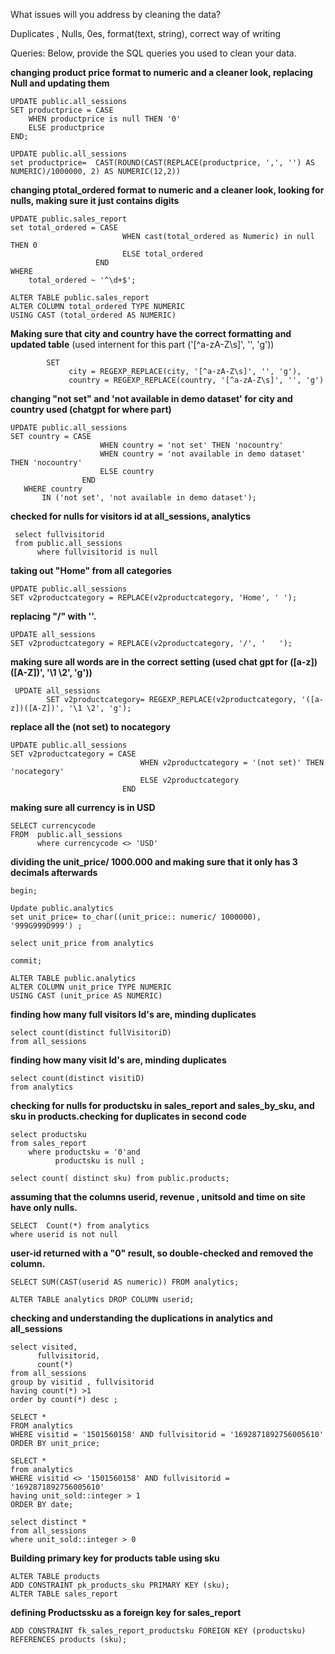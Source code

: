 What issues will you address by cleaning the data?

Duplicates , Nulls, 0es, format(text, string), correct way of writing 



Queries:
Below, provide the SQL queries you used to clean your data.

**changing product price format to numeric and a cleaner look, replacing Null and updating them**
```
UPDATE public.all_sessions
SET productprice = CASE
    WHEN productprice is null THEN '0'
    ELSE productprice
END;
```

```
UPDATE public.all_sessions
set productprice=  CAST(ROUND(CAST(REPLACE(productprice, ',', '') AS NUMERIC)/1000000, 2) AS NUMERIC(12,2))
```



**changing ptotal_ordered format to numeric and a cleaner look, looking for nulls, making sure it just contains digits** 

  ```
UPDATE public.sales_report
 set total_ordered = CASE 
                           WHEN cast(total_ordered as Numeric) in null THEN 0
                           ELSE total_ordered 
                     END 
  WHERE 
      total_ordered ~ '^\d+$';
```
```
ALTER TABLE public.sales_report
ALTER COLUMN total_ordered TYPE NUMERIC
USING CAST (total_ordered AS NUMERIC)
```





**Making sure that city and country have the correct formatting and updated table**
(used internent for this part ('[^a-zA-Z\s]', '', 'g'))

``` UPDATE public.all_sessions
        SET
             city = REGEXP_REPLACE(city, '[^a-zA-Z\s]', '', 'g'),
             country = REGEXP_REPLACE(country, '[^a-zA-Z\s]', '', 'g')
```

**changing "not set" and 'not available in demo dataset' for city and country used (chatgpt for where part)**

```
UPDATE public.all_sessions
SET country = CASE 
                    WHEN country = 'not set' THEN 'nocountry'
                    WHEN country = 'not available in demo dataset' THEN 'nocountry'
                    ELSE country
                END
   WHERE country
       IN ('not set', 'not available in demo dataset');
```

**checked for nulls for visitors id  at all_sessions, analytics**
```
 select fullvisitorid
 from public.all_sessions
      where fullvisitorid is null 
```

 
**taking out "Home" from all categories**  
```
UPDATE public.all_sessions
SET v2productcategory = REPLACE(v2productcategory, 'Home', ' ');
```

**replacing "/" with ''.**

```
UPDATE all_sessions
SET v2productcategory = REPLACE(v2productcategory, '/', '   ');
```

**making sure all words are in the correct setting (used chat gpt for  ([a-z])([A-Z])', '\1 \2', 'g'))**
 
```
 UPDATE all_sessions
        SET v2productcategory= REGEXP_REPLACE(v2productcategory, '([a-z])([A-Z])', '\1 \2', 'g');
```

**replace all the (not set) to nocategory**

```
UPDATE public.all_sessions
SET v2productcategory = CASE 
                             WHEN v2productcategory = '(not set)' THEN 'nocategory'
                             ELSE v2productcategory
                         END
``` 

**making sure all currency is in USD**
```
SELECT currencycode
FROM  public.all_sessions
      where currencycode <> 'USD'
```

**dividing the unit_price/ 1000.000 and making sure that it only has 3 decimals afterwards** 
```
begin;

Update public.analytics 
set unit_price= to_char((unit_price:: numeric/ 1000000), '999G999D999') ;

select unit_price from analytics 

commit;
```

```
ALTER TABLE public.analytics 
ALTER COLUMN unit_price TYPE NUMERIC
USING CAST (unit_price AS NUMERIC)
```


**finding how many full visitors Id's are, minding duplicates**
```
select count(distinct fullVisitoriD)
from all_sessions 
```

**finding how many  visit Id's are, minding duplicates**
```
select count(distinct visitiD)
from analytics
```

**checking for nulls for productsku in sales_report and sales_by_sku, and sku in products.checking for duplicates in second code**

```
select productsku 
from sales_report
    where productsku = '0'and
          productsku is null ;
```
```
select count( distinct sku) from public.products;
```


**assuming that the columns userid, revenue , unitsold and time on site have only nulls.**

```
SELECT  Count(*) from analytics 
where userid is not null
```
**user-id returned with a "0" result, so double-checked and removed the column.**
```
SELECT SUM(CAST(userid AS numeric)) FROM analytics;
```
```
ALTER TABLE analytics DROP COLUMN userid;
```
**checking and understanding the duplications in analytics and all_sessions**

```
select visited,
      fullvisitorid,
      count(*) 
from all_sessions
group by visitid , fullvisitorid
having count(*) >1
order by count(*) desc ;
```
```
SELECT *
FROM analytics
WHERE visitid = '1501560158' AND fullvisitorid = '1692871892756005610'
ORDER BY unit_price;
```
```
SELECT *
from analytics 
WHERE visitid <> '1501560158' AND fullvisitorid = '1692871892756005610' 
having unit_sold::integer > 1
ORDER BY date;
```

```
select distinct *
from all_sessions
where unit_sold::integer > 0
```

**Building primary key for products table using sku**
```
ALTER TABLE products
ADD CONSTRAINT pk_products_sku PRIMARY KEY (sku);
ALTER TABLE sales_report
```
**defining Productssku as a foreign key for sales_report**
```
ADD CONSTRAINT fk_sales_report_productsku FOREIGN KEY (productsku)
REFERENCES products (sku);
```





